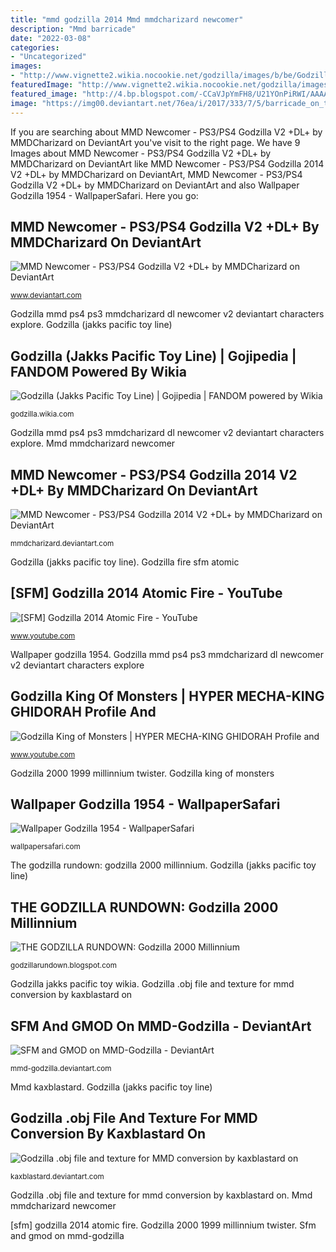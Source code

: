 ```yaml
---
title: "mmd godzilla 2014 Mmd mmdcharizard newcomer"
description: "Mmd barricade"
date: "2022-03-08"
categories:
- "Uncategorized"
images:
- "http://www.vignette2.wikia.nocookie.net/godzilla/images/b/be/Godzilla-hd-toy-look.jpg/revision/latest?cb=20140126004110"
featuredImage: "http://www.vignette2.wikia.nocookie.net/godzilla/images/b/be/Godzilla-hd-toy-look.jpg/revision/latest?cb=20140126004110"
featured_image: "http://4.bp.blogspot.com/-CCaVJpYmFH8/U21YOnPiRWI/AAAAAAAAEmA/GsausSk2q4o/s1600/LQarD.png"
image: "https://img00.deviantart.net/76ea/i/2017/333/7/5/barricade_on_the_run_by_nestiebot-dbv249y.png"
---
```


If you are searching about MMD Newcomer - PS3/PS4 Godzilla V2 +DL+ by MMDCharizard on DeviantArt you've visit to the right page. We have 9 Images about MMD Newcomer - PS3/PS4 Godzilla V2 +DL+ by MMDCharizard on DeviantArt like MMD Newcomer - PS3/PS4 Godzilla 2014 V2 +DL+ by MMDCharizard on DeviantArt, MMD Newcomer - PS3/PS4 Godzilla V2 +DL+ by MMDCharizard on DeviantArt and also Wallpaper Godzilla 1954 - WallpaperSafari. Here you go:

## MMD Newcomer - PS3/PS4 Godzilla V2 +DL+ By MMDCharizard On DeviantArt

![MMD Newcomer - PS3/PS4 Godzilla V2 +DL+ by MMDCharizard on DeviantArt](https://images-wixmp-ed30a86b8c4ca887773594c2.wixmp.com/i/05559abe-9e52-4a1f-99b9-b5ee52396b8f/dbgb05g-06012ebd-e4d1-401c-ac29-8dfbd6020a88.png/v1/fill/w_1192,h_670,q_70,strp/mmd_newcomer___ps3_ps4_godzilla_v2__dl__by_mmdcharizard_dbgb05g-pre.jpg "Godzilla jakks pacific toy wikia")

<small>www.deviantart.com</small>

Godzilla mmd ps4 ps3 mmdcharizard dl newcomer v2 deviantart characters explore. Godzilla (jakks pacific toy line)

## Godzilla (Jakks Pacific Toy Line) | Gojipedia | FANDOM Powered By Wikia

![Godzilla (Jakks Pacific Toy Line) | Gojipedia | FANDOM powered by Wikia](http://www.vignette2.wikia.nocookie.net/godzilla/images/b/be/Godzilla-hd-toy-look.jpg/revision/latest?cb=20140126004110 "Godzilla .obj file and texture for mmd conversion by kaxblastard on")

<small>godzilla.wikia.com</small>

Godzilla mmd ps4 ps3 mmdcharizard dl newcomer v2 deviantart characters explore. Mmd mmdcharizard newcomer

## MMD Newcomer - PS3/PS4 Godzilla 2014 V2 +DL+ By MMDCharizard On DeviantArt

![MMD Newcomer - PS3/PS4 Godzilla 2014 V2 +DL+ by MMDCharizard on DeviantArt](https://orig00.deviantart.net/f569/f/2017/195/b/4/mmd_newcomer___ps3_ps4_godzilla_2014_v2__dl__by_mmdcharizard-dbgbef6.png "Ghidorah mecha king hyper godzilla mmd deviantart monsters wallpapers abilities wallpapersafari")

<small>mmdcharizard.deviantart.com</small>

Godzilla (jakks pacific toy line). Godzilla fire sfm atomic

## [SFM] Godzilla 2014 Atomic Fire - YouTube

![[SFM] Godzilla 2014 Atomic Fire - YouTube](http://i.ytimg.com/vi/dSHhgW0zXTc/maxresdefault.jpg "Wallpaper godzilla 1954")

<small>www.youtube.com</small>

Wallpaper godzilla 1954. Godzilla mmd ps4 ps3 mmdcharizard dl newcomer v2 deviantart characters explore

## Godzilla King Of Monsters | HYPER MECHA-KING GHIDORAH Profile And

![Godzilla King of Monsters | HYPER MECHA-KING GHIDORAH Profile and](https://i.ytimg.com/vi/FHzCJUSy8dM/maxresdefault.jpg "Godzilla .obj file and texture for mmd conversion by kaxblastard on")

<small>www.youtube.com</small>

Godzilla 2000 1999 millinnium twister. Godzilla king of monsters

## Wallpaper Godzilla 1954 - WallpaperSafari

![Wallpaper Godzilla 1954 - WallpaperSafari](https://cdn.wallpapersafari.com/11/32/OL2fwo.png "Godzilla mmd ps4 ps3 mmdcharizard dl newcomer v2 deviantart characters explore")

<small>wallpapersafari.com</small>

The godzilla rundown: godzilla 2000 millinnium. Godzilla (jakks pacific toy line)

## THE GODZILLA RUNDOWN: Godzilla 2000 Millinnium

![THE GODZILLA RUNDOWN: Godzilla 2000 Millinnium](http://4.bp.blogspot.com/-CCaVJpYmFH8/U21YOnPiRWI/AAAAAAAAEmA/GsausSk2q4o/s1600/LQarD.png "Mmd newcomer")

<small>godzillarundown.blogspot.com</small>

Godzilla jakks pacific toy wikia. Godzilla .obj file and texture for mmd conversion by kaxblastard on

## SFM And GMOD On MMD-Godzilla - DeviantArt

![SFM and GMOD on MMD-Godzilla - DeviantArt](https://img00.deviantart.net/76ea/i/2017/333/7/5/barricade_on_the_run_by_nestiebot-dbv249y.png "Godzilla .obj file and texture for mmd conversion by kaxblastard on")

<small>mmd-godzilla.deviantart.com</small>

Mmd kaxblastard. Godzilla (jakks pacific toy line)

## Godzilla .obj File And Texture For MMD Conversion By Kaxblastard On

![Godzilla .obj file and texture for MMD conversion by kaxblastard on](https://img00.deviantart.net/77f4/i/2013/189/9/b/godzilla__obj_file_and_texture_for_mmd_conversion_by_kaxblastard-d6cmthl.jpg "Godzilla king of monsters")

<small>kaxblastard.deviantart.com</small>

Godzilla .obj file and texture for mmd conversion by kaxblastard on. Mmd mmdcharizard newcomer

[sfm] godzilla 2014 atomic fire. Godzilla 2000 1999 millinnium twister. Sfm and gmod on mmd-godzilla
